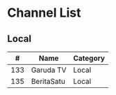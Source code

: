 # Channel List
## Local
\# | Name | Category
-- | -- | --
133 | Garuda TV | Local
135 | BeritaSatu | Local
